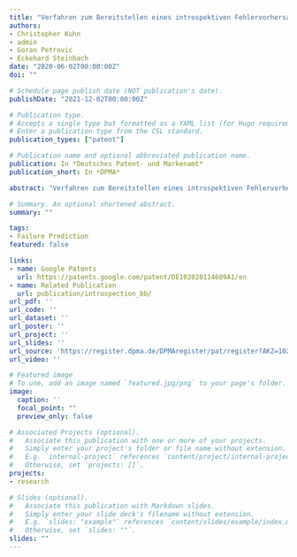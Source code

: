 ```yaml
---
title: "Verfahren zum Bereitstellen eines introspektiven Fehlervorhersagemodells, Assistenzsystem und Kraftfahrzeug"
authors:
- Christopher Kuhn
- admin
- Goran Petrovic
- Eckehard Steinbach
date: "2020-06-02T00:00:00Z"
doi: ""

# Schedule page publish date (NOT publication's date).
publishDate: "2021-12-02T00:00:00Z"

# Publication type.
# Accepts a single type but formatted as a YAML list (for Hugo requirements).
# Enter a publication type from the CSL standard.
publication_types: ["patent"]

# Publication name and optional abbreviated publication name.
publication: In *Deutsches Patent- und Markenamt*
publication_short: In *DPMA*

abstract: "Verfahren zum Bereitstellen eines introspektiven Fehlervorhersagemodells, Assistenzsystem und Kraftfahrzeug"

# Summary. An optional shortened abstract.
summary: ""

tags:
- Failure Prediction
featured: false

links:
- name: Google Patents
  url: https://patents.google.com/patent/DE102020114609A1/en
- name: Related Publication
  url: publication/introspection_bb/
url_pdf: ''
url_code: ''
url_dataset: ''
url_poster: ''
url_project: ''
url_slides: ''
url_source: 'https://register.dpma.de/DPMAregister/pat/register?AKZ=1020201146094'
url_video: ''

# Featured image
# To use, add an image named `featured.jpg/png` to your page's folder.
image:
  caption: ''
  focal_point: ""
  preview_only: false

# Associated Projects (optional).
#   Associate this publication with one or more of your projects.
#   Simply enter your project's folder or file name without extension.
#   E.g. `internal-project` references `content/project/internal-project/index.md`.
#   Otherwise, set `projects: []`.
projects:
- research

# Slides (optional).
#   Associate this publication with Markdown slides.
#   Simply enter your slide deck's filename without extension.
#   E.g. `slides: "example"` references `content/slides/example/index.md`.
#   Otherwise, set `slides: ""`.
slides: ""
---
```

